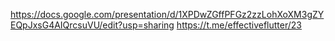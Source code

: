 https://docs.google.com/presentation/d/1XPDwZGffPFGz2zzLohXoXM3gZYEQpJxsG4AIQrcsuVU/edit?usp=sharing
https://t.me/effectiveflutter/23
